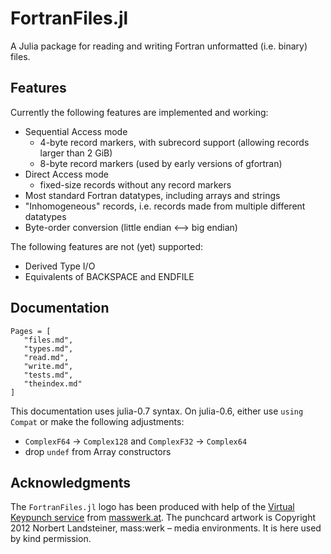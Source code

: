 # FortranFiles.jl

A Julia package for reading and writing Fortran unformatted (i.e. binary) files.


## Features ##

Currently the following features are implemented and working:

* Sequential Access mode
  * 4-byte record markers, with subrecord support (allowing records larger than 2 GiB)
  * 8-byte record markers (used by early versions of gfortran)
* Direct Access mode 
  * fixed-size records without any record markers
* Most standard Fortran datatypes, including arrays and strings
* "Inhomogeneous" records, i.e. records made from multiple different datatypes
* Byte-order conversion (little endian ⟷ big endian) 

The following features are not (yet) supported:

* Derived Type I/O
* Equivalents of BACKSPACE and ENDFILE


## Documentation

```@contents
Pages = [
   "files.md",
   "types.md",
   "read.md",
   "write.md",
   "tests.md",
   "theindex.md"
]
```

This documentation uses julia-0.7 syntax. On julia-0.6, either use `using Compat`
or make the following adjustments:
* `ComplexF64` -> `Complex128` and `ComplexF32` -> `Complex64`
* drop `undef` from Array constructors


## Acknowledgments

The `FortranFiles.jl` logo has been produced with help of the
[Virtual Keypunch service](http://www.masswerk.at/keypunch/)
from [masswerk.at](http://www.masswerk.at/).
The punchcard artwork is Copyright 2012 Norbert Landsteiner, mass:werk – media environments.
It is here used by kind permission.

